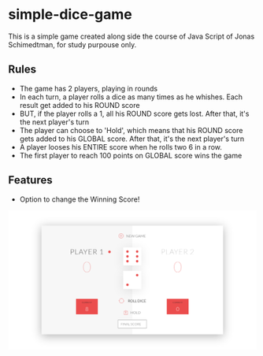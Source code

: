 # simple-dice-game

This is a simple game created along side the course of Java Script of Jonas Schimedtman, for study purpouse only.


## Rules

- The game has 2 players, playing in rounds
- In each turn, a player rolls a dice as many times as he whishes. Each result get added to his ROUND score
- BUT, if the player rolls a 1, all his ROUND score gets lost. After that, it's the next player's turn
- The player can choose to 'Hold', which means that his ROUND score gets added to his GLOBAL score. After that, it's the next player's turn
- A player looses his ENTIRE score when he rolls two 6 in a row.
- The first player to reach 100 points on GLOBAL score wins the game

## Features
- Option to change the Winning Score!

![game-image](https://github.com/sandrolevy/simple-dice-game/blob/master/game-image.png?raw=true)
